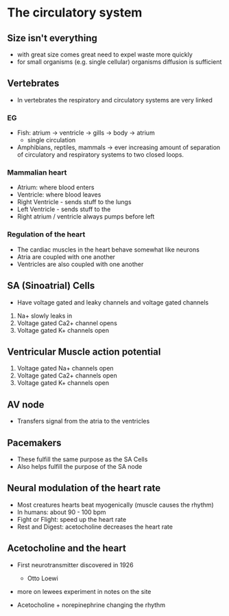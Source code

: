 # The circulatory system

## Size isn't everything
+ with great size comes great need to expel waste more quickly
+ for small organisms (e.g. single cellular) organisms diffusion is sufficient

## Vertebrates
+ In vertebrates the respiratory and circulatory systems are very linked

### EG
+ Fish: atrium -> ventricle -> gills -> body -> atrium
    + single circulation
+ Amphibians, reptiles, mammals -> ever increasing amount of separation of
  circulatory and respiratory systems to two closed loops.

### Mammalian heart
+ Atrium: where blood enters
+ Ventricle: where blood leaves
+ Right Ventricle - sends stuff to the lungs
+ Left Ventricle - sends stuff to the
+ Right atrium / ventricle always pumps before left

### Regulation of the heart
+ The cardiac muscles in the heart behave somewhat like neurons
+ Atria are coupled with one another
+ Ventricles are also coupled with one another

## SA (Sinoatrial) Cells
+ Have voltage gated and leaky channels and voltage gated channels

1. Na+ slowly leaks in
2. Voltage gated Ca2+ channel opens
3. Voltage gated K+ channels open

## Ventricular Muscle action potential
1. Voltage gated Na+ channels open
2. Voltage gated Ca2+ channels open
3. Voltage gated K+ channels open

## AV node
+ Transfers signal from the atria to the ventricles

## Pacemakers
+ These fulfill the same purpose as the SA Cells
+ Also helps fulfill the purpose of the SA node

## Neural modulation of the heart rate
+ Most creatures hearts beat myogenically (muscle causes the rhythm)
+ In humans: about 90 - 100 bpm
+ Fight or Flight: speed up the heart rate
+ Rest and Digest: acetocholine decreases the heart rate

## Acetocholine and the heart
+ First neurotransmitter discovered in 1926
    + Otto Loewi
+ more on lewees experiment in notes on the site
 
 + Acetocholine + norepinephrine changing the rhythm

